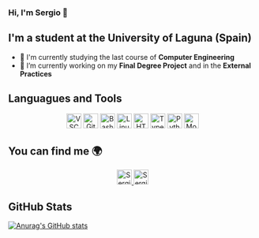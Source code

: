 ### Hi, I'm Sergio 👋

## I'm a student at the University of Laguna (Spain)
- 🔭 I'm currently studying the last course of **Computer Engineering**
- 🌱 I’m currently working on my **Final Degree Project** and in the **External Practices**

## Languagues and Tools
<p align="center">
<img src="https://www.vectorlogo.zone/logos/visualstudio_code/visualstudio_code-icon.svg" alt="VSC" height="30" width="30">
<img src="https://www.vectorlogo.zone/logos/git-scm/git-scm-icon.svg" alt="Git" height="30" width="30">
<img src="https://www.vectorlogo.zone/logos/gnu_bash/gnu_bash-icon.svg" alt="Bash" height="30" width="30">
<img src="https://www.vectorlogo.zone/logos/linux/linux-icon.svg" alt="Linux" height="30" width="30">
<img src="https://www.vectorlogo.zone/logos/w3_html5/w3_html5-icon.svg" alt="HTML5" height="30" width="30">
<img src="https://www.vectorlogo.zone/logos/typescriptlang/typescriptlang-icon.svg" alt="TypeScript" height="30" width="30">
<img src="https://www.vectorlogo.zone/logos/python/python-icon.svg" alt="Python" height="30" width="30">
<img src="https://www.vectorlogo.zone/logos/mongodb/mongodb-icon.svg" alt="MongoDB" height="30" width="30">
</p>

## You can find me 🌍
<p align="center">
<a href="https://www.linkedin.com/in//">
    <img src="https://www.vectorlogo.zone/logos/instagram/instagram-icon.svg" alt="Sergio Leopoldo LinkedIn Profile" height="30" width="30">
  </a>
<a href="https://www.linkedin.com/in//">
    <img src="https://www.vectorlogo.zone/logos/linkedin/linkedin-icon.svg" alt="Sergio Leopoldo LinkedIn Profile" height="30" width="30">
  </a>
</p>

## GitHub Stats

[![Anurag's GitHub stats](https://github-readme-stats.vercel.app/api?username=sergiolbd)](https://github.com/anuraghazra/github-readme-stats)

